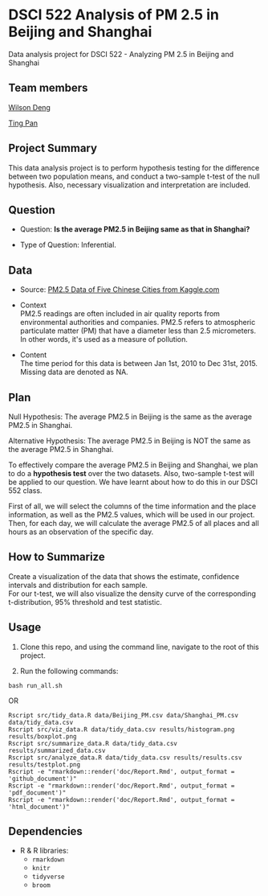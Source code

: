 # DSCI 522 Analysis of PM 2.5 in Beijing and Shanghai
Data analysis project for DSCI 522 - Analyzing PM 2.5 in Beijing and Shanghai 

## Team members

[Wilson Deng](https://github.com/xiaoweideng)

[Ting Pan](https://github.com/panntingg)

## Project Summary

This data analysis project is to perform hypothesis testing for the difference between two population means, and conduct a two-sample t-test of the null hypothesis. Also, necessary visualization and interpretation are included.

## Question

- Question: **Is the average PM2.5 in Beijing same as that in Shanghai?**

- Type of Question: Inferential.

## Data

- Source: [PM2.5 Data of Five Chinese Cities from Kaggle.com](https://www.kaggle.com/uciml/pm25-data-for-five-chinese-cities)

- Context
<br> PM2.5 readings are often included in air quality reports from environmental authorities and companies. PM2.5 refers to atmospheric particulate matter (PM) that have a diameter less than 2.5 micrometers. In other words, it's used as a measure of pollution. 

- Content
<br> The time period for this data is between Jan 1st, 2010 to Dec 31st, 2015. Missing data are denoted as NA. 

## Plan

Null Hypothesis: The average PM2.5 in Beijing is the same as the average PM2.5 in Shanghai.

Alternative Hypothesis: The average PM2.5 in Beijing is NOT the same as the average PM2.5 in Shanghai.

To effectively compare the average PM2.5 in Beijing and Shanghai, we plan to do a **hypothesis test** over the two datasets. Also, two-sample t-test will be applied to our question. We have learnt about how to do this in our DSCI 552 class.

First of all, we will select the columns of the time information and the place information, as well as the PM2.5 values, which will be used in our project. Then, for each day, we will calculate the average PM2.5 of all places and all hours as an observation of the specific day. 

## How to Summarize

Create a visualization of the data that shows the estimate, confidence intervals and distribution for each sample. <br>For our t-test, we will also visualize the density curve of the corresponding t-distribution, 95% threshold and test statistic.


## Usage

1. Clone this repo, and using the command line, navigate to the root of this project.

2. Run the following commands:

```
bash run_all.sh
```
OR

```
Rscript src/tidy_data.R data/Beijing_PM.csv data/Shanghai_PM.csv data/tidy_data.csv
Rscript src/viz_data.R data/tidy_data.csv results/histogram.png results/boxplot.png
Rscript src/summarize_data.R data/tidy_data.csv results/summarized_data.csv
Rscript src/analyze_data.R data/tidy_data.csv results/results.csv results/testplot.png
Rscript -e "rmarkdown::render('doc/Report.Rmd', output_format = 'github_document')"
Rscript -e "rmarkdown::render('doc/Report.Rmd', output_format = 'pdf_document')"
Rscript -e "rmarkdown::render('doc/Report.Rmd', output_format = 'html_document')"
```

## Dependencies
- R & R libraries:
    - `rmarkdown`
    - `knitr`
    - `tidyverse`
    - `broom`
